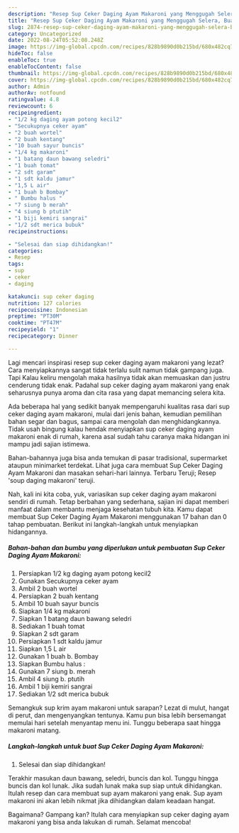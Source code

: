 ```yaml
---
description: "Resep Sup Ceker Daging Ayam Makaroni yang Menggugah Selera, Buat Buka Puasa Lezat"
title: "Resep Sup Ceker Daging Ayam Makaroni yang Menggugah Selera, Buat Buka Puasa Lezat"
slug: 2874-resep-sup-ceker-daging-ayam-makaroni-yang-menggugah-selera-buat-buka-puasa-lezat
category: Uncategorized
date: 2022-08-24T05:52:08.248Z
image: https://img-global.cpcdn.com/recipes/828b9890d0b215bd/680x482cq70/sup-ceker-daging-ayam-makaroni-foto-resep-utama.jpg
hideToc: false
enableToc: true
enableTocContent: false
thumbnail: https://img-global.cpcdn.com/recipes/828b9890d0b215bd/680x482cq70/sup-ceker-daging-ayam-makaroni-foto-resep-utama.jpg
cover: https://img-global.cpcdn.com/recipes/828b9890d0b215bd/680x482cq70/sup-ceker-daging-ayam-makaroni-foto-resep-utama.jpg
author: Admin
authorAv: notfound
ratingvalue: 4.8
reviewcount: 6
recipeingredient:
- "1/2 kg daging ayam potong kecil2"
- "Secukupnya ceker ayam"
- "2 buah wortel"
- "2 buah kentang"
- "10 buah sayur buncis"
- "1/4 kg makaroni"
- "1 batang daun bawang seledri"
- "1 buah tomat"
- "2 sdt garam"
- "1 sdt kaldu jamur"
- "1,5 L air"
- "1 buah b Bombay"
- " Bumbu halus "
- "7 siung b merah"
- "4 siung b ptutih"
- "1 biji kemiri sangrai"
- "1/2 sdt merica bubuk"
recipeinstructions:

- "Selesai dan siap dihidangkan!"
categories:
- Resep
tags:
- sup
- ceker
- daging

katakunci: sup ceker daging 
nutrition: 127 calories
recipecuisine: Indonesian
preptime: "PT30M"
cooktime: "PT47M"
recipeyield: "1"
recipecategory: Dinner

---
```



Lagi mencari inspirasi resep sup ceker daging ayam makaroni yang lezat? Cara menyiapkannya sangat tidak terlalu sulit namun tidak gampang juga. Tapi Kalau keliru mengolah maka hasilnya tidak akan memuaskan dan justru cenderung tidak enak. Padahal sup ceker daging ayam makaroni yang enak seharusnya punya aroma dan cita rasa yang dapat memancing selera kita.


Ada beberapa hal yang sedikit banyak mempengaruhi kualitas rasa dari sup ceker daging ayam makaroni, mulai dari jenis bahan, kemudian pemilihan bahan segar dan bagus, sampai cara mengolah dan menghidangkannya. Tidak usah bingung kalau hendak menyiapkan sup ceker daging ayam makaroni enak di rumah, karena asal sudah tahu caranya maka hidangan ini mampu jadi sajian istimewa.

Bahan-bahannya juga bisa anda temukan di pasar tradisional, supermarket ataupun minimarket terdekat. Lihat juga cara membuat Sup Ceker Daging Ayam Makaroni dan masakan sehari-hari lainnya. Terbaru Teruji; Resep &#39;soup daging makaroni&#39; teruji.


Nah, kali ini kita coba, yuk, variasikan sup ceker daging ayam makaroni sendiri di rumah. Tetap berbahan yang sederhana, sajian ini dapat memberi manfaat dalam membantu menjaga kesehatan tubuh kita. Kamu dapat membuat Sup Ceker Daging Ayam Makaroni menggunakan 17 bahan dan 0 tahap pembuatan. Berikut ini langkah-langkah untuk menyiapkan hidangannya.

<!--inarticleads1-->

##### Bahan-bahan dan bumbu yang diperlukan untuk pembuatan Sup Ceker Daging Ayam Makaroni:

1. Persiapkan 1/2 kg daging ayam potong kecil2
1. Gunakan Secukupnya ceker ayam
1. Ambil 2 buah wortel
1. Persiapkan 2 buah kentang
1. Ambil 10 buah sayur buncis
1. Siapkan 1/4 kg makaroni
1. Siapkan 1 batang daun bawang seledri
1. Sediakan 1 buah tomat
1. Siapkan 2 sdt garam
1. Persiapkan 1 sdt kaldu jamur
1. Siapkan 1,5 L air
1. Gunakan 1 buah b. Bombay
1. Siapkan  Bumbu halus :
1. Gunakan 7 siung b. merah
1. Ambil 4 siung b. ptutih
1. Ambil 1 biji kemiri sangrai
1. Sediakan 1/2 sdt merica bubuk


Semangkuk sup krim ayam makaroni untuk sarapan? Lezat di mulut, hangat di perut, dan mengenyangkan tentunya. Kamu pun bisa lebih bersemangat memulai hari setelah menyantap menu ini. Tunggu beberapa saat hingga makaroni matang. 

<!--inarticleads2-->

##### Langkah-langkah untuk buat Sup Ceker Daging Ayam Makaroni:


1. Selesai dan siap dihidangkan!

Terakhir masukan daun bawang, seledri, buncis dan kol. Tunggu hingga buncis dan kol lunak. Jika sudah lunak maka sup siap untuk dihidangkan. Itulah resep dan cara membuat sup ayam makaroni yang enak. Sup ayam makaroni ini akan lebih nikmat jika dihidangkan dalam keadaan hangat. 

Bagaimana? Gampang kan? Itulah cara menyiapkan sup ceker daging ayam makaroni yang bisa anda lakukan di rumah. Selamat mencoba!

